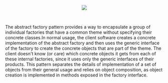 <p align="center"><img src="https://image.slidesharecdn.com/abstract-factory-pattern-150524162103-lva1-app6891/95/abstract-factory-pattern-example-implementation-in-java-17-638.jpg?cb=1432484689"></p></br>

The abstract factory pattern provides a way to encapsulate a group of individual factories that have a common theme without specifying their concrete classes.In normal usage, the client software creates a concrete implementation of the abstract factory and then uses the generic interface of the factory to create the concrete objects that are part of the theme. The client doesn't know (or care) which concrete objects it gets from each of these internal factories, since it uses only the generic interfaces of their products. This pattern separates the details of implementation of a set of objects from their general usage and relies on object composition, as object creation is implemented in methods exposed in the factory interface.
